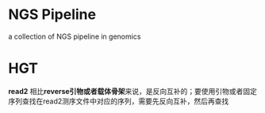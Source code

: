 # NGS Pipeline
a collection of NGS pipeline in genomics

# HGT

**read2** 相比**reverse引物或者载体骨架**来说，是反向互补的；要使用引物或者固定序列查找在read2测序文件中对应的序列，需要先反向互补，然后再查找

